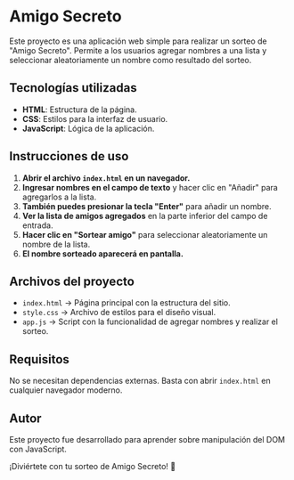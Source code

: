 # Amigo Secreto

Este proyecto es una aplicación web simple para realizar un sorteo de "Amigo Secreto". Permite a los usuarios agregar nombres a una lista y seleccionar aleatoriamente un nombre como resultado del sorteo.

## Tecnologías utilizadas
- **HTML**: Estructura de la página.
- **CSS**: Estilos para la interfaz de usuario.
- **JavaScript**: Lógica de la aplicación.

## Instrucciones de uso
1. **Abrir el archivo `index.html` en un navegador.**
2. **Ingresar nombres en el campo de texto** y hacer clic en "Añadir" para agregarlos a la lista.
3. **También puedes presionar la tecla "Enter"** para añadir un nombre.
4. **Ver la lista de amigos agregados** en la parte inferior del campo de entrada.
5. **Hacer clic en "Sortear amigo"** para seleccionar aleatoriamente un nombre de la lista.
6. **El nombre sorteado aparecerá en pantalla.**

## Archivos del proyecto
- `index.html` → Página principal con la estructura del sitio.
- `style.css` → Archivo de estilos para el diseño visual.
- `app.js` → Script con la funcionalidad de agregar nombres y realizar el sorteo.

## Requisitos
No se necesitan dependencias externas. Basta con abrir `index.html` en cualquier navegador moderno.

## Autor
Este proyecto fue desarrollado para aprender sobre manipulación del DOM con JavaScript.

¡Diviértete con tu sorteo de Amigo Secreto! 🎉
